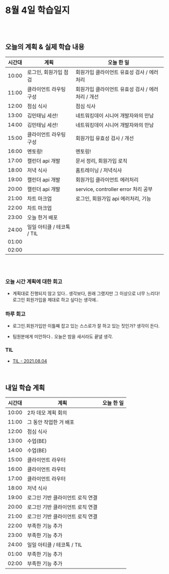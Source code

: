 # 8월 4일 학습일지

<br/>
<br/>

## 오늘의 계획 & 실제 학습 내용

| 시간대 | 계획                       | 오늘 한 일                                        |
| ------ | -------------------------- | ------------------------------------------------- |
| 10:00  | 로그인, 회원가입 점검      | 회원가입 클라이언트 유효성 검사 / 에러처리        |
| 11:00  | 클라이언트 라우팅 구성     | 회원가입 클라이언트 유효성 검사 / 에러처리 / 개선 |
| 12:00  | 점심 식사                  | 점심 식사                                         |
| 13:00  | 김민태님 세션!             | 네트워킹데이 시니어 개발자와의 만남               |
| 14:00  | 김민태님 세션!             | 네트워킹데이 시니어 개발자와의 만남               |
| 15:00  | 클라이언트 라우팅 구성     | 회원가입 유효성 검사 / 개선                       |
| 16:00  | 멘토링!                    | 멘토링!                                           |
| 17:00  | 캘린더 api 개발            | 문서 정리, 회원가입 로직                          |
| 18:00  | 저녁 식사                  | 홈트레이닝 / 저녁식사                             |
| 19:00  | 캘린더 api 개발            | 회원가입 클라이언트 에러처리                      |
| 20:00  | 캘린더 api 개발            | service, controller error 처리 공부               |
| 21:00  | 차트 마크업                | 로그인, 회원가입 api 에러처리, 기능               |
| 22:00  | 차트 마크업                |                                                   |
| 23:00  | 오늘 한거 배포             |                                                   |
| 24:00  | 일일 아티클 / 테코톡 / TIL |                                                   |
| 01:00  |                            |                                                   |
| 02:00  |                            |                                                   |

<br/>
<br/>

### 오늘 시간 계획에 대한 회고

- 계획대로 진행되지 않고 있다.. 생각보다, 원래 그랬지만 그 이상으로 너무 느리다! 로그인 회원가입을 제대로 하고 싶다는 생각에..

### 하루 회고

- 로그인.회원가입만 이틀째 잡고 있는 스스로가 잘 하고 있는 짓인가? 생각이 든다.

- 팀원분에게 미안하다.. 오늘은 밤을 새서라도 끝낼 생각.

### TIL

- [TIL - 2021.08.04](https://velog.io/@jjuny546/TIL-2021.08.04)

<br/>

## 내일 학습 계획

| 시간대 | 계획                             | 오늘 한 일 |
| ------ | -------------------------------- | ---------- |
| 10:00  | 2차 데모 계획 회의               |            |
| 11:00  | 그 동안 작업한 거 배포           |            |
| 12:00  | 점심 식사                        |            |
| 13:00  | 수업(BE)                         |            |
| 14:00  | 수업(BE)                         |            |
| 15:00  | 클라이언트 라우터                |            |
| 16:00  | 클라이언트 라우터                |            |
| 17:00  | 클라이언트 라우터                |            |
| 18:00  | 저녁 식사                        |            |
| 19:00  | 로그인 기반 클라이언트 로직 연결 |            |
| 20:00  | 로그인 기반 클라이언트 로직 연결 |            |
| 21:00  | 로그인 기반 클라이언트 로직 연결 |            |
| 22:00  | 부족한 기능 추가                 |            |
| 23:00  | 부족한 기능 추가                 |            |
| 24:00  | 일일 아티클 / 테코톡 / TIL       |            |
| 01:00  | 부족한 기능 추가                 |            |
| 02:00  | 부족한 기능 추가                 |            |
